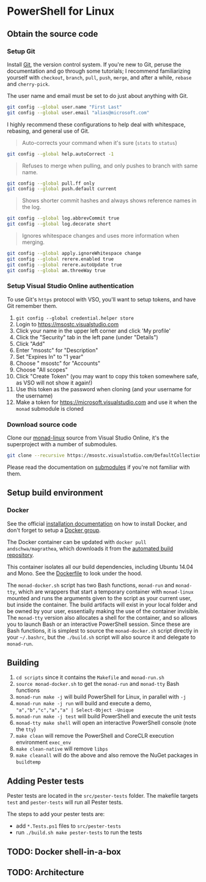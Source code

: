 # PowerShell for Linux

## Obtain the source code

### Setup Git

Install [Git][], the version control system. If you're new to Git, peruse the documentation and go through some tutorials; I recommend familiarizing yourself with `checkout`, `branch`, `pull`, `push`, `merge`, and after a while, `rebase` and `cherry-pick`.

The user name and email must be set to do just about anything with Git.

```sh
git config --global user.name "First Last"
git config --global user.email "alias@microsoft.com"
```

I highly recommend these configurations to help deal with whitespace, rebasing, and general use of Git.

> Auto-corrects your command when it's sure (`stats` to `status`)
```sh
git config --global help.autoCorrect -1
```

> Refuses to merge when pulling, and only pushes to branch with same name.
```sh
git config --global pull.ff only
git config --global push.default current
```

> Shows shorter commit hashes and always shows reference names in the log.
```sh
git config --global log.abbrevCommit true
git config --global log.decorate short
```

> Ignores whitespace changes and uses more information when merging.
```sh
git config --global apply.ignoreWhitespace change
git config --global rerere.enabled true
git config --global rerere.autoUpdate true
git config --global am.threeWay true
```

[Git]: https://git-scm.com/documentation

### Setup Visual Studio Online authentication

To use Git's `https` protocol with VSO, you'll want to setup tokens, and have Git remember them.

1. `git config --global credential.helper store`
2. Login to <https://msostc.visualstudio.com>
3. Click your name in the upper left corner and click 'My profile'
4. Click the "Security" tab in the left pane (under "Details")
5. Click "Add"
6. Enter "msostc" for "Description"
7. Set "Expires In" to "1 year"
8. Choose " msostc" for "Accounts"
9. Choose "All scopes"
10. Click "Create Token" (you may want to copy this token somewhere safe, as VSO will not show it again!)
11. Use this token as the password when cloning (and your username for the username)
12. Make a token for <https://microsoft.visualstudio.com> and use it when the `monad` submodule is cloned

### Download source code

Clone our [monad-linux][] source from Visual Studio Online, it's the superproject with a number of submodules.

```sh
git clone --recursive https://msostc.visualstudio.com/DefaultCollection/PS/_git/monad-linux
```

Please read the documentation on [submodules][] if you're not familiar with them.

[monad-linux]: https://msostc.visualstudio.com/DefaultCollection/PS/_git/monad-linux
[submodules]: https://www.git-scm.com/book/en/v2/Git-Tools-Submodules

## Setup build environment

### Docker

See the official [installation documentation][] on how to install Docker, and don't forget to setup a [Docker group][].

The Docker container can be updated with `docker pull andschwa/magrathea`, which downloads it from the [automated build repository][].

This container isolates all our build dependencies, including Ubuntu 14.04 and Mono. See the [Dockerfile][] to look under the hood.

The `monad-docker.sh` script has two Bash functions, `monad-run` and `monad-tty`, which are wrappers that start a temporary container with `monad-linux` mounted and runs the arguments given to the script as your current user, but inside the container. The build artifacts will exist in your local folder and be owned by your user, essentially making the use of the container invisible. The `monad-tty` version also allocates a shell for the container, and so allows you to launch Bash or an interactive PowerShell session. Since these are Bash functions, it is simplest to source the `monad-docker.sh` script directly in your `~/.bashrc`, but the `./build.sh` script will also source it and delegate to `monad-run`.

[Docker group]: https://docs.docker.com/installation/ubuntulinux/#create-a-docker-group
[installation documentation]: https://docs.docker.com/installation/ubuntulinux/
[automated build repository]: https://registry.hub.docker.com/u/andschwa/magrathea/
[Dockerfile]: https://github.com/andschwa/docker-magrathea/blob/master/Dockerfile
[Make]: https://www.gnu.org/software/make/manual/make.html
[CMake]: http://www.cmake.org/cmake/help/v2.8.12/cmake.html

## Building

1. `cd scripts` since it contains the `Makefile` and `monad-run.sh`
2. `source monad-docker.sh` to get the `monad-run` and `monad-tty` Bash functions
2. `monad-run make -j` will build PowerShell for Linux, in parallel with `-j`
3. `monad-run make -j run` will build and execute a demo, `"a","b","c","a","a" | Select-Object -Unique`
4. `monad-run make -j test` will build PowerShell and execute the unit tests
5. `monad-tty make shell` will open an interactive PowerShell console (note the `tty`)
6. `make clean` will remove the PowerShell and CoreCLR execution environment `exec_env`
7. `make clean-native` will remove `libps`
8. `make cleanall` will do the above and also remove the NuGet packages in `buildtemp`

## Adding Pester tests

Pester tests are located in the `src/pester-tests` folder. The makefile targets `test` and `pester-tests` will run all Pester tests.

The steps to add your pester tests are:
- add `*.Tests.ps1`  files to `src/pester-tests`
- run `./build.sh make pester-tests` to run the tests

## TODO: Docker shell-in-a-box

## TODO: Architecture
